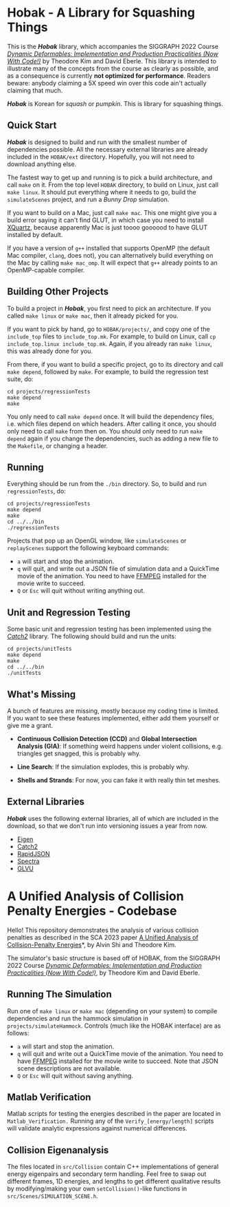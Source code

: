 # Hobak - A Library for Squashing Things

This is the ***Hobak*** library, which accompanies the SIGGRAPH 2022 Course *[Dynamic Deformables: Implementation and Production Practicalities (Now With Code!)](http://www.tkim.graphics/DYNAMIC_DEFORMABLES/)* 
by Theodore Kim and David Eberle. This library is intended to illustrate many of the concepts from the course as clearly as possible,
and as a consequence is currently **not optimized for performance**. Readers beware: anybody claiming a 5X speed win over this
code ain't actually claiming that much.

***Hobak*** is Korean for *squash* or *pumpkin*. This is library for squashing things.

## Quick Start

***Hobak*** is designed to build and run with the smallest number of dependencies possible. All the necessary external libraries
are already included in the `HOBAK/ext` directory. Hopefully, you will not need to download anything else.

The fastest way to get up and running is to pick a build architecture, and call `make` on it. From the top level `HOBAK` directory,
to build on Linux, just call `make linux`. It should put everything where it needs to go, build the `simulateScenes` project, 
and run a *Bunny Drop* simulation. 

If you want to build on a Mac, just call `make mac`. This one might give you a build error saying it can't find GLUT, in which 
case you need to install [XQuartz](https://www.xquartz.org/), because apparently Mac is just toooo goooood to have GLUT installed 
by default.

If you have a version of `g++` installed that supports OpenMP (the default Mac compiler, `clang`, does not), you can alternatively 
build everything on the Mac by calling `make mac_omp`. It will expect that `g++` already points to an OpenMP-capable compiler.

## Building Other Projects

To build a project in ***Hobak***, you first need to pick an architecture. If you called `make linux` or `make mac`, then it
already picked for you.

If you want to pick by hand, go to `HOBAK/projects/`, and copy one of the `include_top` files to `include_top.mk`. 
For example, to build on Linux, call `cp include_top.linux include_top.mk`. Again, if you already ran `make linux`, this was 
already done for you.

From there, if you want to build a specific project, go to its directory and call `make depend`, followed by `make`.
For example, to build the regression test suite, do:

    cd projects/regressionTests
    make depend
    make

You only need to call `make depend` once. It will build the dependency files, i.e. which files depend on which headers.
After calling it once, you should only need to call `make` from then on. You should only need to run `make depend` again if 
you change the dependencies, such as adding a new file to the `Makefile`, or changing a header.

## Running

Everything should be run from the `./bin` directory. So, to build and run `regressionTests`, do:

    cd projects/regressionTests
    make depend
    make
    cd ../../bin
    ./regressionTests

Projects that pop up an OpenGL window, like `simulateScenes` or `replayScenes` support the following keyboard commands:

 - `a` will start and stop the animation.
 - `q` will quit, and write out a JSON file of simulation data and a QuickTime movie of the animation. You need to have [FFMPEG](https://ffmpeg.org/)
installed for the movie write to succeed.
 - `Q` or `Esc` will quit without writing anything out.

## Unit and Regression Testing

Some basic unit and regression testing has been implemented using the *[Catch2](https://github.com/catchorg/Catch2)* library. The following
should build and run the units:

    cd projects/unitTests
    make depend
    make
    cd ../../bin
    ./unitTests

## What's Missing

A bunch of features are missing, mostly because my coding time is limited. If you want to see these features
implemented, either add them yourself or give me a grant.

 - **Continuous Collision Detection (CCD)** and **Global Intersection Analysis (GIA)**: If something weird happens
 under violent collisions, e.g. triangles get snagged, this is probably why.

 - **Line Search**: If the simulation explodes, this is probably why.

 - **Shells and Strands**: For now, you can fake it with really thin tet meshes.

## External Libraries

***Hobak*** uses the following external libraries, all of which are included in the download, so that we don't run into versioning
issues a year from now.

 - [Eigen](https://eigen.tuxfamily.org)
 - [Catch2](https://github.com/catchorg/Catch2)
 - [RapidJSON](https://rapidjson.org)
 - [Spectra](https://spectralib.org)
 - [GLVU](http://www.cs.unc.edu/~walk/software/glvu/)

<!---
## The Tobj file format

Several tet mesh files are provided for you in the *./data/* directory, such as a simple cube at different resolutions, 
and the Bunny at several resolutions. These are stored in a flat, text-based *.tobj* format, which is the same as the 
popular *[.obj](https://en.wikipedia.org/wiki/Wavefront_.obj_file)* format.

Vertices are specified the same way as before, and are numbered according to the order that they appear in the file

    v 1.0 2.0 1.0

The only new addition is a tetrahedron tag has also been added, denoted *t*, which indicates with vertices make up
a tetrahedron

    t 100 341 82 900

I sure hope the *t* tag wasn't already taken in the .obj specification. There wasn't any conflict that I could see.

To make your life slightly easier, I have also included a [Gmsh](http://gmsh.info) to Tobj converter, under the project
*gmshToTobj*. It uses the Gmsh loader from Qingnan Zhou's [PyMesh](https://github.com/PyMesh/PyMesh) library.
--->

# A Unified Analysis of Collision Penalty Energies - Codebase

Hello! This repository demonstrates the analysis of various collision penalties as described in the SCA 2023 paper [A Unified Analysis of Collision-Penalty Energies](https://www.alvin.pizza/unified-analysis-penalty-energies)*, by Alvin Shi and Theodore Kim.

The simulator's basic structure is based off of HOBAK, from the SIGGRAPH 2022 Course *[Dynamic Deformables: Implementation and Production Practicalities (Now With Code!)](http://www.tkim.graphics/DYNAMIC_DEFORMABLES/)*, by Theodore Kim and David Eberle.

## Running The Simulation
Run one of `make linux` or `make mac` (depending on your system) to compile dependencies and run the hammock simulation in `projects/simulateHammock`. 
Controls (much like the HOBAK interface) are as follows: 

 - `a` will start and stop the animation.
 - `q` will quit and write out a QuickTime movie of the animation. You need to have [FFMPEG](https://ffmpeg.org/)
installed for the movie write to succeed. Note that JSON scene descriptions are not available.
 - `Q` or `Esc` will quit without saving anything.

## Matlab Verification
Matlab scripts for testing the energies described in the paper are located in `Matlab_Verification.` Running any of the `Verify_[energy/length]` scripts
will validate analytic expressions against numerical differences.

## Collision Eigenanalysis
The files located in `src/Collision` contain C++ implementations of general energy eigenpairs and
secondary term handling. Feel free to swap out different frames, 1D energies, and lengths to get different qualitative results by modifying/making your own `setCollision()`-like functions in `src/Scenes/SIMULATION_SCENE.h`.
